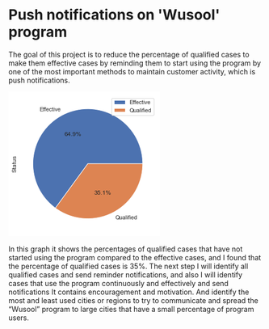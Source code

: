 # Push notifications on 'Wusool' program

The goal of this project is to reduce the percentage of qualified cases to make them effective cases by reminding them to start using the program by one of the most important methods to maintain customer activity, which is push notifications.

![](https://github.com/ahmax23/T5-EDA/blob/main/project.EDA.png)

In this graph it shows the percentages of qualified cases that have not started using the program compared to the effective cases, and I found that the percentage of qualified cases is 35%.
The next step I will identify all qualified  cases and send reminder notifications, and also I will identify cases that use the program continuously and effectively and send notifications It contains encouragement and motivation.
And identify the most and least used cities or regions to try to communicate and spread the “Wusool” program to large cities that have a small percentage of program users.
